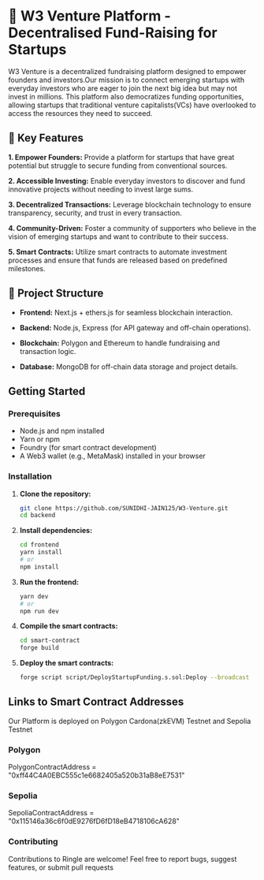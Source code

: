 # 🚀  W3 Venture Platform - Decentralised Fund-Raising for Startups

W3 Venture is a decentralized fundraising platform designed to empower founders and investors.Our mission is to connect emerging startups with everyday investors who are eager to join the next big idea but may not invest in millions.
This platform also democratizes funding opportunities, allowing startups that traditional venture capitalists(VCs) have overlooked to access the resources they need to succeed.

## 🌟 Key Features

**1. Empower Founders:**
Provide a platform for startups that have great potential but struggle to secure funding from conventional sources.

**2. Accessible Investing:**
Enable everyday investors to discover and fund innovative projects without needing to invest large sums.

**3. Decentralized Transactions:**
Leverage blockchain technology to ensure transparency, security, and trust in every transaction.

**4. Community-Driven:**
Foster a community of supporters who believe in the vision of emerging startups and want to contribute to their success.

**5. Smart Contracts:**
 Utilize smart contracts to automate investment processes and ensure that funds are released based on predefined milestones.



## 📂 Project Structure

- **Frontend:**  Next.js + ethers.js for seamless blockchain interaction.

- **Backend:** Node.js, Express (for API gateway and off-chain operations).

- **Blockchain:** Polygon and Ethereum to handle fundraising and transaction logic.

- **Database:** MongoDB for off-chain data storage and project details.



## Getting Started


### Prerequisites
- Node.js and npm installed
- Yarn or npm
- Foundry (for smart contract development)
- A Web3 wallet (e.g., MetaMask) installed in your browser

### Installation


1. **Clone the repository:**
   ```bash
   git clone https://github.com/SUNIDHI-JAIN125/W3-Venture.git
   cd backend
   ```

2. **Install dependencies:**
   ```bash
   cd frontend
   yarn install
   # or
   npm install
   ```

3. **Run the frontend:**
    ```bash
    yarn dev
    # or
    npm run dev
    ```
   

4. **Compile the smart contracts:**
    ```bash
    cd smart-contract
    forge build
    ```
  

5. **Deploy the smart contracts:**
    ```bash
    forge script script/DeployStartupFunding.s.sol:Deploy --broadcast
     ```


## Links to Smart Contract Addresses

Our Platform is deployed on Polygon Cardona(zkEVM) Testnet and Sepolia Testnet

### Polygon 
PolygonContractAddress = "0xff44C4A0EBC555c1e6682405a520b31aB8eE7531"
###  Sepolia
SepoliaContractAddress = "0x115146a36c6f0dE9276fD6fD18eB4718106cA628"


### Contributing
Contributions to Ringle are welcome! Feel free to report bugs, suggest features, or submit pull requests
  
 

